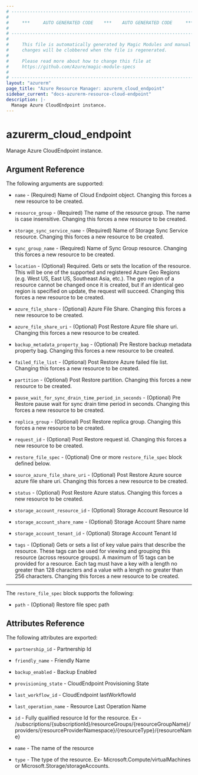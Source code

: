 ```yaml
---
# ----------------------------------------------------------------------------
#
#     ***     AUTO GENERATED CODE    ***    AUTO GENERATED CODE     ***
#
# ----------------------------------------------------------------------------
#
#     This file is automatically generated by Magic Modules and manual
#     changes will be clobbered when the file is regenerated.
#
#     Please read more about how to change this file at
#     https://github.com/Azure/magic-module-specs
#
# ----------------------------------------------------------------------------
layout: "azurerm"
page_title: "Azure Resource Manager: azurerm_cloud_endpoint"
sidebar_current: "docs-azurerm-resource-cloud-endpoint"
description: |-
  Manage Azure CloudEndpoint instance.
---
```


# azurerm_cloud_endpoint

Manage Azure CloudEndpoint instance.


## Argument Reference

The following arguments are supported:

* `name` - (Required) Name of Cloud Endpoint object. Changing this forces a new resource to be created.

* `resource_group` - (Required) The name of the resource group. The name is case insensitive. Changing this forces a new resource to be created.

* `storage_sync_service_name` - (Required) Name of Storage Sync Service resource. Changing this forces a new resource to be created.

* `sync_group_name` - (Required) Name of Sync Group resource. Changing this forces a new resource to be created.

* `location` - (Optional) Required. Gets or sets the location of the resource. This will be one of the supported and registered Azure Geo Regions (e.g. West US, East US, Southeast Asia, etc.). The geo region of a resource cannot be changed once it is created, but if an identical geo region is specified on update, the request will succeed. Changing this forces a new resource to be created.

* `azure_file_share` - (Optional) Azure File Share. Changing this forces a new resource to be created.

* `azure_file_share_uri` - (Optional) Post Restore Azure file share uri. Changing this forces a new resource to be created.

* `backup_metadata_property_bag` - (Optional) Pre Restore backup metadata property bag. Changing this forces a new resource to be created.

* `failed_file_list` - (Optional) Post Restore Azure failed file list. Changing this forces a new resource to be created.

* `partition` - (Optional) Post Restore partition. Changing this forces a new resource to be created.

* `pause_wait_for_sync_drain_time_period_in_seconds` - (Optional) Pre Restore pause wait for sync drain time period in seconds. Changing this forces a new resource to be created.

* `replica_group` - (Optional) Post Restore replica group. Changing this forces a new resource to be created.

* `request_id` - (Optional) Post Restore request id. Changing this forces a new resource to be created.

* `restore_file_spec` - (Optional) One or more `restore_file_spec` block defined below.

* `source_azure_file_share_uri` - (Optional) Post Restore Azure source azure file share uri. Changing this forces a new resource to be created.

* `status` - (Optional) Post Restore Azure status. Changing this forces a new resource to be created.

* `storage_account_resource_id` - (Optional) Storage Account Resource Id

* `storage_account_share_name` - (Optional) Storage Account Share name

* `storage_account_tenant_id` - (Optional) Storage Account Tenant Id

* `tags` - (Optional) Gets or sets a list of key value pairs that describe the resource. These tags can be used for viewing and grouping this resource (across resource groups). A maximum of 15 tags can be provided for a resource. Each tag must have a key with a length no greater than 128 characters and a value with a length no greater than 256 characters. Changing this forces a new resource to be created.

---

The `restore_file_spec` block supports the following:

* `path` - (Optional) Restore file spec path

## Attributes Reference

The following attributes are exported:

* `partnership_id` - Partnership Id

* `friendly_name` - Friendly Name

* `backup_enabled` - Backup Enabled

* `provisioning_state` - CloudEndpoint Provisioning State

* `last_workflow_id` - CloudEndpoint lastWorkflowId

* `last_operation_name` - Resource Last Operation Name

* `id` - Fully qualified resource Id for the resource. Ex - /subscriptions/{subscriptionId}/resourceGroups/{resourceGroupName}/providers/{resourceProviderNamespace}/{resourceType}/{resourceName}

* `name` - The name of the resource

* `type` - The type of the resource. Ex- Microsoft.Compute/virtualMachines or Microsoft.Storage/storageAccounts.
